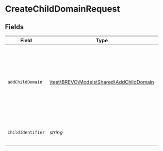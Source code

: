 # CreateChildDomainRequest


## Fields

| Field                                                                                                | Type                                                                                                 | Required                                                                                             | Description                                                                                          |
| ---------------------------------------------------------------------------------------------------- | ---------------------------------------------------------------------------------------------------- | ---------------------------------------------------------------------------------------------------- | ---------------------------------------------------------------------------------------------------- |
| `addChildDomain`                                                                                     | [\test\BREVO\Models\Shared\AddChildDomain](../../models/shared/AddChildDomain.md)                    | :heavy_check_mark:                                                                                   | Sender domain to add for a specific child account. This will not be displayed to the parent account. |
| `childIdentifier`                                                                                    | *string*                                                                                             | :heavy_check_mark:                                                                                   | Either auth key or id of reseller's child                                                            |